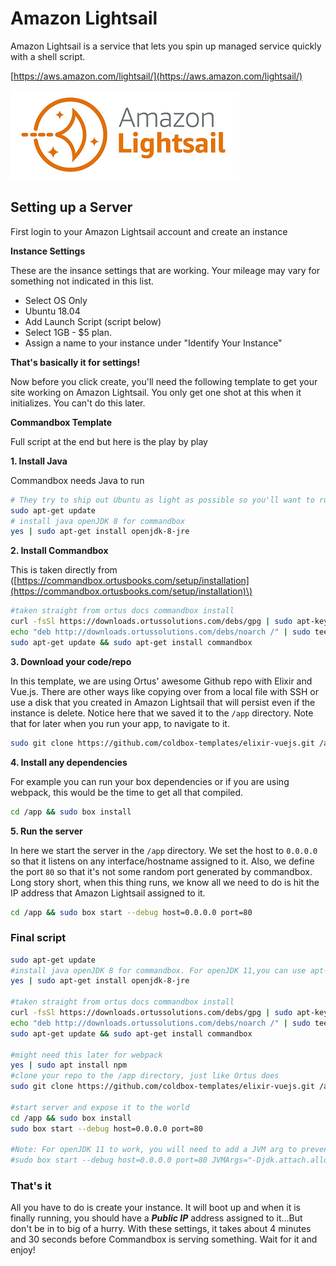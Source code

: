 # Amazon Lightsail

Amazon Lightsail is a service that lets you spin up managed service quickly with a shell script.

[https://aws.amazon.com/lightsail/](https://aws.amazon.com/lightsail/)

![Amazon Lightsail](../.gitbook/assets/image.png)

## Setting up a Server

First login to your Amazon Lightsail account and create an instance

**Instance Settings**

These are the insance settings that are working. Your mileage may vary for something not indicated in this list.

* Select OS Only
* Ubuntu 18.04
* Add Launch Script \(script below\)
* Select 1GB - $5 plan.
* Assign a name to your instance under "Identify Your Instance"

**That's basically it for settings!**

Now before you click create, you'll need the following template to get your site working on Amazon Lightsail. You only get one shot at this when it initializes. You can't do this later.

**Commandbox Template**

Full script at the end but here is the play by play

**1. Install Java**

Commandbox needs Java to run

```bash
# They try to ship out Ubuntu as light as possible so you'll want to run this first to get all the latest repo information
sudo apt-get update
# install java openJDK 8 for commandbox
yes | sudo apt-get install openjdk-8-jre
```

**2. Install Commandbox**

This is taken directly from \([https://commandbox.ortusbooks.com/setup/installation](https://commandbox.ortusbooks.com/setup/installation)\)

```bash
#taken straight from ortus docs commandbox install
curl -fsSl https://downloads.ortussolutions.com/debs/gpg | sudo apt-key add -
echo "deb http://downloads.ortussolutions.com/debs/noarch /" | sudo tee -a /etc/apt/sources.list.d/commandbox.list
sudo apt-get update && sudo apt-get install commandbox
```

**3. Download your code/repo**

In this template, we are using Ortus' awesome Github repo with Elixir and Vue.js. There are other ways like copying over from a local file with SSH or use a disk that you created in Amazon Lightsail that will persist even if the instance is delete. Notice here that we saved it to the `/app` directory. Note that for later when you run your app, to navigate to it.

```bash
sudo git clone https://github.com/coldbox-templates/elixir-vuejs.git /app
```

**4. Install any dependencies**

For example you can run your box dependencies or if you are using webpack, this would be the time to get all that compiled.

```bash
cd /app && sudo box install
```

**5. Run the server**

In here we start the server in the `/app` directory. We set the host to `0.0.0.0` so that it listens on any interface/hostname assigned to it. Also, we define the port `80` so that it's not some random port generated by commandbox. Long story short, when this thing runs, we know all we need to do is hit the IP address that Amazon Lightsail assigned to it.

```bash
cd /app && sudo box start --debug host=0.0.0.0 port=80
```

### Final script

```bash
sudo apt-get update
#install java openJDK 8 for commandbox. For openJDK 11,you can use apt-get install default-jre
yes | sudo apt-get install openjdk-8-jre

#taken straight from ortus docs commandbox install
curl -fsSl https://downloads.ortussolutions.com/debs/gpg | sudo apt-key add -
echo "deb http://downloads.ortussolutions.com/debs/noarch /" | sudo tee -a /etc/apt/sources.list.d/commandbox.list
sudo apt-get update && sudo apt-get install commandbox

#might need this later for webpack
yes | sudo apt install npm
#clone your repo to the /app directory, just like Ortus does
sudo git clone https://github.com/coldbox-templates/elixir-vuejs.git /app

#start server and expose it to the world
cd /app && sudo box install
sudo box start --debug host=0.0.0.0 port=80

#Note: For openJDK 11 to work, you will need to add a JVM arg to prevent this issue https://luceeserver.atlassian.net/browse/LDEV-1138
#sudo box start --debug host=0.0.0.0 port=80 JVMArgs="-Djdk.attach.allowAttachSelf=true"
```

### That's it

All you have to do is create your instance. It will boot up and when it is finally running, you should have a _**Public IP**_ address assigned to it...But don't be in to big of a hurry. With these settings, it takes about 4 minutes and 30 seconds before Commandbox is serving something. Wait for it and enjoy!

